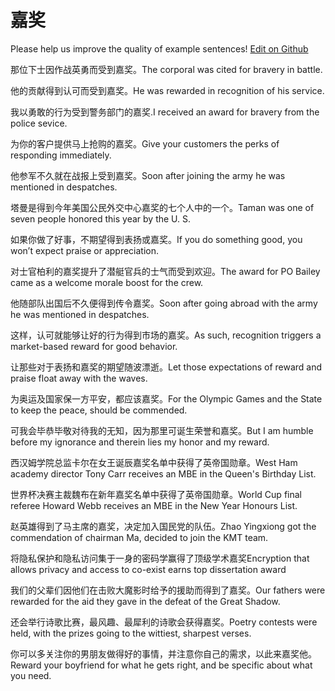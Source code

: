 # 嘉奖

Please help us improve the quality of example sentences! [Edit on Github](https://github.com/jiyushe/jiyu-example-sentence-source/blob/main/chinese/jiajiang.md)

<p><span class="chinese">那位下士因作战英勇而受到嘉奖。</span><span class="english">The corporal was cited for bravery in battle.</span></p>

<p><span class="chinese">他的贡献得到认可而受到嘉奖。</span><span class="english">He was rewarded in recognition of his service.</span></p>

<p><span class="chinese">我以勇敢的行为受到警务部门的嘉奖.</span><span class="english">I received an award for bravery from the police sevice.</span></p>

<p><span class="chinese">为你的客户提供马上抢购的嘉奖。</span><span class="english">Give your customers the perks of responding immediately.</span></p>

<p><span class="chinese">他参军不久就在战报上受到嘉奖。</span><span class="english">Soon after joining the army he was mentioned in despatches.</span></p>

<p><span class="chinese">塔曼是得到今年美国公民外交中心嘉奖的七个人中的一个。</span><span class="english">Taman was one of seven people honored this year by the U. S.</span></p>

<p><span class="chinese">如果你做了好事，不期望得到表扬或嘉奖。</span><span class="english">If you do something good, you won’t expect praise or appreciation.</span></p>

<p><span class="chinese">对士官柏利的嘉奖提升了潜艇官兵的士气而受到欢迎。</span><span class="english">The award for PO Bailey came as a welcome morale boost for the crew.</span></p>

<p><span class="chinese">他随部队出国后不久便得到传令嘉奖。</span><span class="english">Soon after going abroad with the army he was mentioned in despatches.</span></p>

<p><span class="chinese">这样，认可就能够让好的行为得到市场的嘉奖。</span><span class="english">As such, recognition triggers a market-based reward for good behavior.</span></p>

<p><span class="chinese">让那些对于表扬和嘉奖的期望随波漂逝。</span><span class="english">Let those expectations of reward and praise float away with the waves.</span></p>

<p><span class="chinese">为奥运及国家保一方平安，都应该嘉奖。</span><span class="english">For the Olympic Games and the State to keep the peace, should be commended.</span></p>

<p><span class="chinese">可我会毕恭毕敬对待我的无知，因为那里可诞生荣誉和嘉奖。</span><span class="english">But I am humble before my ignorance and therein lies my honor and my reward.</span></p>

<p><span class="chinese">西汉姆学院总监卡尔在女王诞辰嘉奖名单中获得了英帝国勋章。</span><span class="english">West Ham academy director Tony Carr receives an MBE in the Queen's Birthday List.</span></p>

<p><span class="chinese">世界杯决赛主裁魏布在新年嘉奖名单中获得了英帝国勋章。</span><span class="english">World Cup final referee Howard Webb receives an MBE in the New Year Honours List.</span></p>

<p><span class="chinese">赵英雄得到了马主席的嘉奖，决定加入国民党的队伍。</span><span class="english">Zhao Yingxiong got the commendation of chairman Ma, decided to join the KMT team.</span></p>

<p><span class="chinese">将隐私保护和隐私访问集于一身的密码学赢得了顶级学术嘉奖</span><span class="english">Encryption that allows privacy and access to co-exist earns top dissertation award</span></p>

<p><span class="chinese">我们的父辈们因他们在击败大魔影时给予的援助而得到了嘉奖。</span><span class="english">Our fathers were rewarded for the aid they gave in the defeat of the Great Shadow.</span></p>

<p><span class="chinese">还会举行诗歌比赛，最风趣、最犀利的诗歌会获得嘉奖。</span><span class="english">Poetry contests were held, with the prizes going to the wittiest, sharpest verses.</span></p>

<p><span class="chinese">你可以多关注你的男朋友做得好的事情，并注意你自己的需求，以此来嘉奖他。</span><span class="english">Reward your boyfriend for what he gets right, and be specific about what you need.</span></p>

